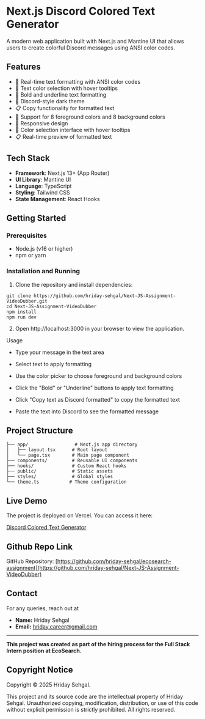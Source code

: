 # Next.js Discord Colored Text Generator  

A modern web application built with Next.js and Mantine UI that allows users to create colorful Discord messages using ANSI color codes.  

## Features  
- 🎨 Real-time text formatting with ANSI color codes  
- 🎯 Text color selection with hover tooltips  
- 📝 Bold and underline text formatting  
- 🌙 Discord-style dark theme  
- 📋 Copy functionality for formatted text  
- 🎨 Support for 8 foreground colors and 8 background colors  
- 📱 Responsive design  
- 🎨 Color selection interface with hover tooltips  
- 📋 Real-time preview of formatted text
  
## Tech Stack  
- **Framework**: Next.js 13+ (App Router)  
- **UI Library**: Mantine UI  
- **Language**: TypeScript  
- **Styling**: Tailwind CSS  
- **State Management**: React Hooks
  
## Getting Started  

### Prerequisites  
- Node.js (v16 or higher)  
- npm or yarn
  
### Installation and Running  
1. Clone the repository and install dependencies:
   
```
git clone https://github.com/hriday-sehgal/Next-JS-Assignment-VideoDubber.git  
cd Next-JS-Assignment-VideoDubber  
npm install  
npm run dev
```

2. Open http://localhost:3000 in your browser to view the application.

Usage

- Type your message in the text area

- Select text to apply formatting

- Use the color picker to choose foreground and background colors

- Click the "Bold" or "Underline" buttons to apply text formatting

- Click "Copy text as Discord formatted" to copy the formatted text

- Paste the text into Discord to see the formatted message

## Project Structure
```
├── app/                 # Next.js app directory  
│   ├── layout.tsx      # Root layout  
│   └── page.tsx        # Main page component  
├── components/         # Reusable UI components  
├── hooks/              # Custom React hooks  
├── public/             # Static assets  
├── styles/             # Global styles  
└── theme.ts           # Theme configuration  
```

## Live Demo

The project is deployed on Vercel. You can access it here:  

[Discord Colored Text Generator](https://ecosearchtaskhridaysehgal.netlify.app/)

## Github Repo Link
GitHub Repository: [https://github.com/hriday-sehgal/ecosearch-assignment](https://github.com/hriday-sehgal/Next-JS-Assignment-VideoDubber)

## Contact
For any queries, reach out at

- **Name:** Hriday Sehgal  
- **Email:** hriday.career@gmail.com

---

**This project was created as part of the hiring process for the Full Stack Intern position at EcoSearch.**  

## Copyright Notice

Copyright © 2025 Hriday Sehgal. 

This project and its source code are the intellectual property of Hriday Sehgal. Unauthorized copying, modification, distribution, or use of this code without explicit permission is strictly prohibited. All rights reserved.
